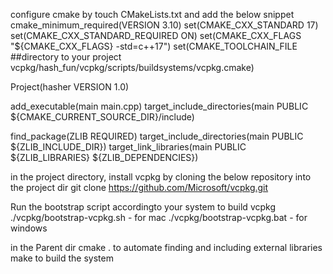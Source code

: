 configure cmake by touch CMakeLists.txt and add the below snippet
cmake_minimum_required(VERSION 3.10)
set(CMAKE_CXX_STANDARD 17)
set(CMAKE_CXX_STANDARD_REQUIRED ON)
set(CMAKE_CXX_FLAGS "${CMAKE_CXX_FLAGS} -std=c++17")
set(CMAKE_TOOLCHAIN_FILE ##directory to your project vcpkg/hash_fun/vcpkg/scripts/buildsystems/vcpkg.cmake)

Project(hasher VERSION 1.0)

add_executable(main main.cpp)
target_include_directories(main PUBLIC ${CMAKE_CURRENT_SOURCE_DIR}/include)


find_package(ZLIB REQUIRED)
target_include_directories(main PUBLIC ${ZLIB_INCLUDE_DIR})
target_link_libraries(main PUBLIC ${ZLIB_LIBRARIES} ${ZLIB_DEPENDENCIES})



in the project directory, install vcpkg by cloning the below repository into the project dir
git clone https://github.com/Microsoft/vcpkg.git


Run the bootstrap script accordingto your system to build vcpkg 
./vcpkg/bootstrap-vcpkg.sh - for mac
./vcpkg/bootstrap-vcpkg.bat - for windows




in the Parent dir
cmake .
to automate finding and including external libraries
make
to build the system

